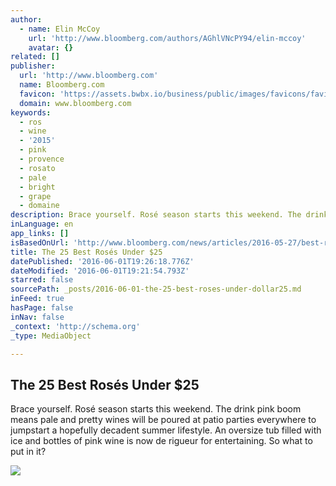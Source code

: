 ```yaml
---
author:
  - name: Elin McCoy
    url: 'http://www.bloomberg.com/authors/AGhlVNcPY94/elin-mccoy'
    avatar: {}
related: []
publisher:
  url: 'http://www.bloomberg.com'
  name: Bloomberg.com
  favicon: 'https://assets.bwbx.io/business/public/images/favicons/favicon-32x32-d2b81a9373.png'
  domain: www.bloomberg.com
keywords:
  - ros
  - wine
  - '2015'
  - pink
  - provence
  - rosato
  - pale
  - bright
  - grape
  - domaine
description: Brace yourself. Rosé season starts this weekend. The drink pink boom means pale and pretty wines will be poured at patio parties everywhere to jumpstart a hopefully decadent summer lifestyle. An oversize tub filled with ice and bottles of pink wine is now de rigueur for entertaining. So what to put in it?
inLanguage: en
app_links: []
isBasedOnUrl: 'http://www.bloomberg.com/news/articles/2016-05-27/best-rose-wine-under-25?cmpid=BBD060116_PUR'
title: The 25 Best Rosés Under $25
datePublished: '2016-06-01T19:26:18.776Z'
dateModified: '2016-06-01T19:21:54.793Z'
starred: false
sourcePath: _posts/2016-06-01-the-25-best-roses-under-dollar25.md
inFeed: true
hasPage: false
inNav: false
_context: 'http://schema.org'
_type: MediaObject

---
```

<article style=""><h1>The 25 Best Rosés Under $25</h1><p>Brace yourself. Rosé season starts this weekend. The drink pink boom means pale and pretty wines will be poured at patio parties everywhere to jumpstart a hopefully decadent summer lifestyle. An oversize tub filled with ice and bottles of pink wine is now de rigueur for entertaining. So what to put in it?</p><img src="https://assets.bwbx.io/images/users/iqjWHBFdfxIU/ilfJoxTIE_f4/v1/-1x-1.jpg" /></article>